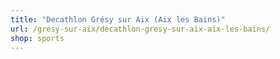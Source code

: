 ```yaml
---
title: "Decathlon Grésy sur Aix (Aix les Bains)"
url: /gresy-sur-aix/decathlon-gresy-sur-aix-aix-les-bains/
shop: sports
---
```


